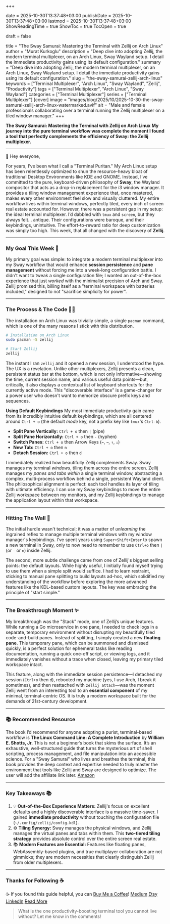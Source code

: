 +++

date = 2025-10-30T13:37:48+03:00
publishDate = 2025-10-30T13:37:48+03:00
lastmod = 2025-10-30T13:37:48+03:00
ShowReadingTime = true
ShowToc = true
TocOpen = true



draft = false 


title = "The Sway Samurai: Mastering the Terminal with Zellij on Arch Linux"
author = "Murat Kurkoglu"
description = "Deep dive into adopting Zellij, the modern terminal multiplexer, on an Arch Linux, Sway Wayland setup. I detail the immediate productivity gains using its default configuration."
summary = "Deep dive into adopting Zellij, the modern terminal multiplexer, on an Arch Linux, Sway Wayland setup. I detail the immediate productivity gains using its default configuration."
slug = "the-sway-samurai-zellij-arch-linux"
keywords = ["Terminal Multiplexer", "Arch Linux", "Sway Wayland", "Zellij", "Productivity"]
tags = ["Terminal Multiplexer", "Arch Linux", "Sway Wayland"]
categories = ["Terminal Multiplexer"]
series = ["Terminal Multiplexer"]
[cover]
    image = "images/blog/2025/10/2025-10-30-the-sway-samurai-zellij-arch-linux-watermarked.avif"
    alt = "Male and female professionals collaborating over a terminal running the Zellij multiplexer on a tiled window manager."
+++

**The Sway Samurai: Mastering the Terminal with Zellij on Arch Linux**
**My journey into the pure terminal workflow was complete the moment I found a tool that perfectly complements the efficiency of Sway: the Zellij multiplexer.**

---

👋 Hey everyone,

For years, I’ve been what I call a "Terminal Puritan." My Arch Linux setup has been relentlessly optimized to shun the resource-heavy bloat of traditional Desktop Environments like KDE and GNOME. Instead, I’ve committed to the pure, keyboard-driven philosophy of **Sway**, the Wayland compositor that acts as a drop-in replacement for the i3 window manager. It provides a tiling window management experience that, once mastered, makes every other environment feel slow and visually cluttered. My entire workflow lives within terminal windows, perfectly tiled, every inch of screen real estate accounted for. However, there was a persistent gap in my setup: the ideal terminal multiplexer. I’d dabbled with `tmux` and `screen`, but they always felt... antique. Their configurations were baroque, and their keybindings, unintuitive. The effort-to-reward ratio for deep customization was simply too high. This week, that all changed with the discovery of **Zellij**.

---

### My Goal This Week 🎯
My primary goal was simple: to integrate a modern terminal multiplexer into my Sway workflow that would enhance **session persistence** and **pane management** without forcing me into a week-long configuration battle. I didn't want to tweak a single configuration file; I wanted an out-of-the-box experience that just *worked* with the minimalist precision of Arch and Sway. Zellij promised this, billing itself as a "terminal workspace with batteries included," designed to not "sacrifice simplicity for power".

---

### The Process & The Code 👨‍💻
The installation on Arch Linux was trivially simple, a single `pacman` command, which is one of the many reasons I stick with this distribution.

~~~bash
# Installation on Arch Linux
sudo pacman -S zellij

# Start Zellij
zellij
~~~

The instant I ran `zellij` and it opened a new session, I understood the hype. The UX is a revelation. Unlike other multiplexers, Zellij presents a clean, persistent status bar at the bottom, which is not only informative—showing the time, current session name, and various useful data points—but, critically, it also displays a contextual list of keyboard shortcuts for the currently active mode. This "discoverable interface" is a game-changer for a power user who doesn't want to memorize obscure prefix keys and sequences.

**Using Default Keybindings**
My most immediate productivity gain came from its incredibly intuitive default keybindings, which are all centered around `Ctrl + o` (the default *mode* key, not a prefix key like `tmux`'s `Ctrl-b`).

* **Split Pane Vertically:** `Ctrl + o` then `|` (pipe)
* **Split Pane Horizontally:** `Ctrl + o` then `-` (hyphen)
* **Switch Panes:** `Ctrl + o` then Arrow Keys (`←`, `→`, `↑`, `↓`)
* **New Tab:** `Ctrl + o` then `n`
* **Detach Session:** `Ctrl + o` then `d`

I immediately realized how beautifully Zellij complements Sway. Sway manages my terminal *windows*, tiling them across the entire screen. Zellij manages my *panes and tabs* *within* a single terminal window, abstracting a complex, multi-process workflow behind a single, persistent Wayland client. The philosophical alignment is perfect: each tool handles its layer of tiling with ultimate efficiency. I can use my Sway keybindings to move the entire Zellij workspace between my monitors, and my Zellij keybindings to manage the application layout within that workspace.

---

### Hitting The Wall 🧱
The initial hurdle wasn't technical; it was a matter of *unlearning* the ingrained reflex to manage multiple terminal windows with my window manager's keybindings. I’ve spent years using `Super+Shift+Enter` to spawn a new terminal in Sway, only to now need to remember to use `Ctrl+o` then `|` (or `-` or `n`) inside Zellij.

The second, more subtle challenge came from one of Zellij's biggest selling points: the default layouts. While highly useful, I initially found myself trying to use them when a simple split would suffice. I had to learn restraint, sticking to manual pane splitting to build layouts ad-hoc, which solidified my understanding of the workflow before exploring the more advanced features like the KDL-based custom layouts. The key was embracing the principle of "start simple."

---

### The Breakthrough Moment ✨
My breakthrough was the "Stack" mode, one of Zellij’s unique features. While running a Go microservice in one pane, I needed to check logs in a separate, temporary environment without disrupting my beautifully tiled code-and-build panes. Instead of splitting, I simply created a new **floating pane**. This temporary pane, which can be summoned and dismissed quickly, is a perfect solution for ephemeral tasks like reading documentation, running a quick one-off script, or viewing logs, and it immediately vanishes without a trace when closed, leaving my primary tiled workspace intact.

This feature, along with the immediate session persistence—I detached my session (`Ctrl+o` then `d`), rebooted my machine (yes, I use Arch, I break it sometimes), and then reattached with `zellij attach`—was the moment Zellij went from an interesting tool to an **essential component** of my minimal, terminal-centric OS. It is truly a modern workspace built for the demands of 21st-century development.

---

### 📚 Recommended Resource
The book I’d recommend for anyone adopting a purist, terminal-based workflow is **The Linux Command Line: A Complete Introduction** by **William E. Shotts, Jr.** This is not a beginner’s book that skims the surface. It’s an exhaustive, well-structured guide that turns the mysterious art of shell scripting, process management, and file manipulation into an accessible science. For a "Sway Samurai" who lives and breathes the terminal, this book provides the deep context and expertise needed to truly master the environment that tools like Zellij and Sway are designed to optimize. The user will add the affiliate link later. [Amazon](https://www.amazon.com/Linux-Command-Line-Complete-Introduction/dp/1593273894)

---

### Key Takeaways 📚
1.  💡 **Out-of-the-Box Experience Matters:** Zellij's focus on excellent defaults and a highly discoverable interface is a massive time-saver. I gained **immediate productivity** without touching the configuration file (`~/.config/zellij/config.kdl`).
2.  ⚙️ **Tiling Synergy:** Sway manages the physical windows, and Zellij manages the virtual panes and tabs within them. This **two-tiered tiling strategy** provides absolute control over the entire screen real estate.
3.  📚 **Modern Features are Essential:** Features like floating panes, WebAssembly-based plugins, and true multiplayer collaboration are not gimmicks; they are modern necessities that clearly distinguish Zellij from older multiplexers.

---

### Thanks for Following ☕
☕ If you found this guide helpful, you can [Buy Me a Coffee](https://buymeacoffee.com/orioninsist)!
[Medium](https://orioninsist.medium.com/subscribe)
[Etsy](https://www.etsy.com/shop/orioninsist)
[LinkedIn](https://www.linkedin.com/company/orioninsist/)
[Read More](https://orioninsist.org/blog/fix-sway-volume-keys-binding-warnings/)

> What is the one productivity-boosting terminal tool you cannot live without? Let me know in the comments!